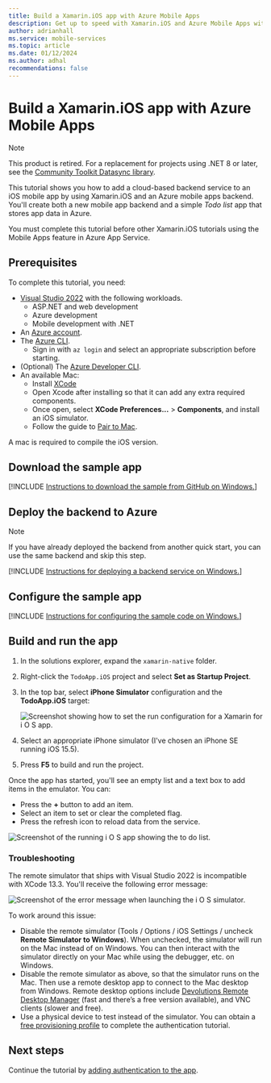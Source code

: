 ```yaml
---
title: Build a Xamarin.iOS app with Azure Mobile Apps
description: Get up to speed with Xamarin.iOS and Azure Mobile Apps with our tutorial.
author: adrianhall
ms.service: mobile-services
ms.topic: article
ms.date: 01/12/2024
ms.author: adhal
recommendations: false
---
```


# Build a Xamarin.iOS app with Azure Mobile Apps

> [!NOTE]
> This product is retired. For a replacement for projects using .NET 8 or later, see the [Community Toolkit Datasync library](https://aka.ms/azure-mobile-apps/docs).

This tutorial shows you how to add a cloud-based backend service to an iOS mobile app by using Xamarin.iOS and an Azure mobile apps backend.  You'll create both a new mobile app backend and a simple *Todo list* app that stores app data in Azure.

You must complete this tutorial before other Xamarin.iOS tutorials using the Mobile Apps feature in Azure App Service.

## Prerequisites

To complete this tutorial, you need:

* [Visual Studio 2022](/visualstudio/install/install-visual-studio?view=vs-2022&preserve-view=true) with the following workloads.
  * ASP.NET and web development
  * Azure development
  * Mobile development with .NET
* An [Azure account](https://azure.microsoft.com/pricing/free-trial).
* The [Azure CLI](/cli/azure/install-azure-cli).
  * Sign in with `az login` and select an appropriate subscription before starting.
* (Optional) The [Azure Developer CLI](/azure/developer/azure-developer-cli/install-azd).
* An available Mac:
  * Install [XCode](https://itunes.apple.com/us/app/xcode/id497799835?mt=12)
  * Open Xcode after installing so that it can add any extra required components.
  * Once open, select **XCode Preferences...** > **Components**, and install an iOS simulator.
  * Follow the guide to [Pair to Mac](/xamarin/ios/get-started/installation/windows/connecting-to-mac/).

A mac is required to compile the iOS version.

## Download the sample app

[!INCLUDE [Instructions to download the sample from GitHub on Windows.](~/mobile-apps/azure-mobile-apps/includes/quickstart/windows/download-sample.md)]

## Deploy the backend to Azure

> [!NOTE]
> If you have already deployed the backend from another quick start, you can use the same backend and skip this step.

[!INCLUDE [Instructions for deploying a backend service on Windows.](~/mobile-apps/azure-mobile-apps/includes/quickstart/windows/deploy-backend.md)]

## Configure the sample app

[!INCLUDE [Instructions for configuring the sample code on Windows.](~/mobile-apps/azure-mobile-apps/includes/quickstart/windows/configure-sample.md)]

## Build and run the app

1. In the solutions explorer, expand the `xamarin-native` folder.
2. Right-click the `TodoApp.iOS` project and select **Set as Startup Project**.
3. In the top bar, select **iPhone Simulator** configuration and the **TodoApp.iOS** target:

   ![Screenshot showing how to set the run configuration for a Xamarin for i O S app.](./media/win-ios-configuration.png)

4. Select an appropriate iPhone simulator (I've chosen an iPhone SE running iOS 15.5).
5. Press **F5** to build and run the project.

Once the app has started, you'll see an empty list and a text box to add items in the emulator.  You can:

* Press the **+** button to add an item.
* Select an item to set or clear the completed flag.
* Press the refresh icon to reload data from the service.

![Screenshot of the running i O S app showing the to do list.](./media/win-running-app.png)

### Troubleshooting

The remote simulator that ships with Visual Studio 2022 is incompatible with XCode 13.3.  You'll receive the following error message:

![Screenshot of the error message when launching the i O S simulator.](./media/win-ios-error.png)

To work around this issue:

* Disable the remote simulator (Tools / Options / iOS Settings / uncheck **Remote Simulator to Windows**). When unchecked, the simulator will run on the Mac instead of on Windows. You can then interact with the simulator directly on your Mac while using the debugger, etc. on Windows. 
* Disable the remote simulator as above, so that the simulator runs on the Mac. Then use a remote desktop app to connect to the Mac desktop from Windows. Remote desktop options include [Devolutions Remote Desktop Manager](https://devolutions.net/remote-desktop-manager) (fast and there’s a free version available), and VNC clients (slower and free).
* Use a physical device to test instead of the simulator.  You can obtain a [free provisioning profile](/xamarin/ios/get-started/installation/device-provisioning/free-provisioning) to complete the authentication tutorial.

## Next steps

Continue the tutorial by [adding authentication to the app](./authentication.md).
